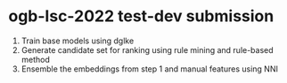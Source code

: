 # ogb-lsc-2022 test-dev submission

1. Train base models using dglke
2. Generate candidate set for ranking using rule mining and rule-based method
3. Ensemble the embeddings from step 1 and manual features using NNI